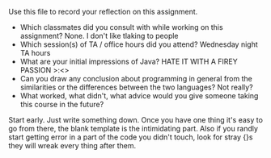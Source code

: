 Use this file to record your reflection on this assignment.

- Which classmates did you consult with while working on this assignment?
None. I don't like tlaking to people
- Which session(s) of TA / office hours did you attend? 
       Wednesday night TA hours
- What are your initial impressions of Java? 
HATE IT WITH A FIREY PASSION >:<>
- Can you draw any conclusion about programming in general from the similarities or the differences between the two languages? 
Not really?
- What worked, what didn't, what advice would you give someone taking this course in the future?

Start early. Just write something down. Once you have one thing it's easy to go from there, the blank template is the intimidating part. Also if you randly start getting error in a part of the code you didn't touch, look for stray {}s they will wreak every thing after them.
